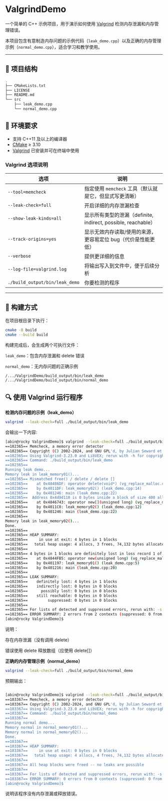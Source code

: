 # ValgrindDemo

一个简单的 C++ 示例项目，用于演示如何使用 [Valgrind](https://valgrind.org/) 检测内存泄漏和内存管理错误。

本项目包含有意制造内存问题的示例代码（`leak_demo.cpp`）以及正确的内存管理示例（`normal_demo.cpp`），适合学习和教学使用。

---

## 📁 项目结构
```sh
.
├── CMakeLists.txt
├── LICENSE
├── README.md
└── src
    ├── leak_demo.cpp
    └── normal_demo.cpp
```

## 🧰 环境要求

- 支持 C++11 及以上的编译器
- [CMake](https://cmake.org/) ≥ 3.10
- [Valgrind](https://valgrind.org/) 已安装并可在终端中使用

### Valgrind 选项说明

| 选项                             | 说明                                                 |
| ------------------------------ | -------------------------------------------------- |
| `--tool=memcheck`              | 指定使用 `memcheck` 工具（默认就是它，但显式写更清晰）                  |
| `--leak-check=full`            | 开启详细的内存泄漏检查                                        |
| `--show-leak-kinds=all`        | 显示所有类型的泄漏（definite, indirect, possible, reachable） |
| `--track-origins=yes`          | 显示无效内存读取/使用的来源，更容易定位 bug（代价是性能更低）                  |
| `--verbose`                    | 提供更详细的信息                                           |
| `--log-file=valgrind.log`      | 将输出写入到文件中，便于后续分析                                   |
| `./build_output/bin/leak_demo` | 你要检测的程序                                            |


---

## 🔨 构建方式
在项目根目录下执行：
```bash
cmake -B build
cmake --build build
```
构建完成后，会生成两个可执行文件：

`leak_demo`：包含内存泄漏和 delete 错误

`normal_demo`：无内存问题的正确示例
```bash
/.../ValgrindDemo/build_output/bin/leak_demo
/.../ValgrindDemo/build_output/bin/normal_demo
```
## 🔍 使用 Valgrind 运行程序  
**检测内存问题的示例（leak_demo）**
```bash
valgrind --leak-check=full ./build_output/bin/leak_demo
```
会输出一下内容:
```bash
[abin@rocky ValgrindDemo]$ valgrind --leak-check=full ./build_output/bin/leak_demo
==102365== Memcheck, a memory error detector
==102365== Copyright (C) 2002-2024, and GNU GPL'd, by Julian Seward et al.
==102365== Using Valgrind-3.23.0 and LibVEX; rerun with -h for copyright info
==102365== Command: ./build_output/bin/leak_demo
==102365==
Running leak demo...
Memory leak in leak_memory01()...
==102365== Mismatched free() / delete / delete []
==102365==    at 0x48486DF: operator delete(void*) (vg_replace_malloc.c:1131)
==102365==    by 0x4011DF: leak_memory02() (leak_demo.cpp:14)
==102365==    by 0x401246: main (leak_demo.cpp:22)
==102365==  Address 0x4d9d110 is 0 bytes inside a block of size 400 alloc'd
==102365==    at 0x4846743: operator new[](unsigned long) (vg_replace_malloc.c:729)
==102365==    by 0x4011C0: leak_memory02() (leak_demo.cpp:12)
==102365==    by 0x401246: main (leak_demo.cpp:22)
==102365==
Memory leak in leak_memory02()...
Done.
==102365==
==102365== HEAP SUMMARY:
==102365==     in use at exit: 4 bytes in 1 blocks
==102365==   total heap usage: 4 allocs, 3 frees, 74,132 bytes allocated
==102365==
==102365== 4 bytes in 1 blocks are definitely lost in loss record 1 of 1
==102365==    at 0x4844FB5: operator new(unsigned long) (vg_replace_malloc.c:487)
==102365==    by 0x401197: leak_memory01() (leak_demo.cpp:5)
==102365==    by 0x401216: main (leak_demo.cpp:20)
==102365==
==102365== LEAK SUMMARY:
==102365==    definitely lost: 4 bytes in 1 blocks
==102365==    indirectly lost: 0 bytes in 0 blocks
==102365==      possibly lost: 0 bytes in 0 blocks
==102365==    still reachable: 0 bytes in 0 blocks
==102365==         suppressed: 0 bytes in 0 blocks
==102365==
==102365== For lists of detected and suppressed errors, rerun with: -s
==102365== ERROR SUMMARY: 2 errors from 2 contexts (suppressed: 0 from 0)
[abin@rocky ValgrindDemo]$
```
说明：

存在内存泄漏（没有调用 delete）

错误使用 delete 释放数组（应使用 delete[]）

**正确的内存管理示例（normal_demo）**
```bash
valgrind --leak-check=full ./build_output/bin/normal_demo
```
预期输出：
```bash

[abin@rocky ValgrindDemo]$ valgrind --leak-check=full ./build_output/bin/normal_demo
==103367== Memcheck, a memory error detector
==103367== Copyright (C) 2002-2024, and GNU GPL'd, by Julian Seward et al.
==103367== Using Valgrind-3.23.0 and LibVEX; rerun with -h for copyright info
==103367== Command: ./build_output/bin/normal_demo
==103367==
Running normal demo...
Memory normal in normal_memory01()...
Memory normal in normal_memory02()...
Done.
==103367==
==103367== HEAP SUMMARY:
==103367==     in use at exit: 0 bytes in 0 blocks
==103367==   total heap usage: 4 allocs, 4 frees, 74,132 bytes allocated
==103367==
==103367== All heap blocks were freed -- no leaks are possible
==103367==
==103367== For lists of detected and suppressed errors, rerun with: -s
==103367== ERROR SUMMARY: 0 errors from 0 contexts (suppressed: 0 from 0)
[abin@rocky ValgrindDemo]$
```
说明该程序没有内存泄漏或释放错误。